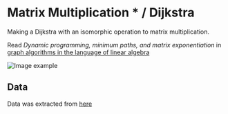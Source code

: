 # Matrix Multiplication * / Dijkstra

Making a Dijkstra with an isomorphic operation to matrix multiplication.

Read _Dynamic programming, minimum paths, and matrix exponentiation_ in
[graph algorithms in the language of linear algebra](https://doc.lagout.org/science/0_Computer%20Science/2_Algorithms/Graph%20Algorithms%20in%20the%20Language%20of%20Linear%20Algebra%20[Kepner%20%26%20Gilbert%202011-07-14].pdf)

![Image example](https://github.com/carolinajimenez26/Arquitectura-Cliente-Servidor/tree/master/MatrixMult*/example.jpg)

## Data

Data was extracted from [here](http://www.dis.uniroma1.it/challenge9/download.shtml)
